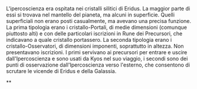 L'ipercoscienza era ospitata nei cristalli silitici di Eridus. La maggior parte di essi si trovava nel mantello del pianeta, ma alcuni in superficie. Quelli superficiali non erano posti casualmente, ma avevano una precisa funzione. La prima tipologia erano i cristallo-Portali, di medie dimensioni (comunque piuttosto alti) e con delle particolari iscrizioni in Rune dei Precursori, che indicavano a quale cristallo portassero. La seconda tipologia erano i cristallo-Osservatori, di dimensioni imponenti, soprattutto in altezza. Non presentavano iscrizioni. I primi servivano ai precursori per entrare e uscire dall'Ipercoscienza e sono usati da Kyos nel suo viaggio, i secondi sono dei punti di osservazione dall'Ipercoscienza verso l'esterno, che consentono di scrutare le vicende di Eridus e della Galassia.

**
